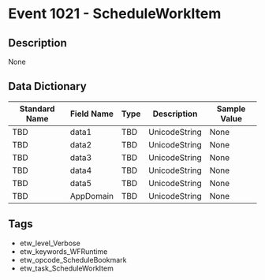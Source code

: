 # Event 1021 - ScheduleWorkItem

## Description
None

## Data Dictionary
|Standard Name|Field Name|Type|Description|Sample Value|
|---|---|---|---|---|
|TBD|data1|TBD|UnicodeString|None|None|
|TBD|data2|TBD|UnicodeString|None|None|
|TBD|data3|TBD|UnicodeString|None|None|
|TBD|data4|TBD|UnicodeString|None|None|
|TBD|data5|TBD|UnicodeString|None|None|
|TBD|AppDomain|TBD|UnicodeString|None|None|

## Tags
* etw_level_Verbose
* etw_keywords_WFRuntime
* etw_opcode_ScheduleBookmark
* etw_task_ScheduleWorkItem